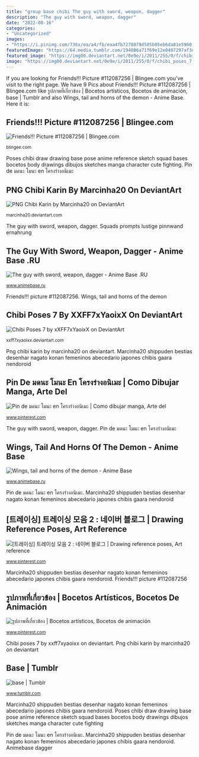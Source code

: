 ```yaml
---
title: "group base chibi The guy with sword, weapon, dagger"
description: "The guy with sword, weapon, dagger"
date: "2022-08-16"
categories:
- "Uncategorized"
images:
- "https://i.pinimg.com/736x/ea/a4/fb/eaa4fb7278079d505b05eb6da81e5960.jpg"
featuredImage: "https://64.media.tumblr.com/194886a71f69e12e0407297af3d0a06f/tumblr_ouoqmbGiOn1tgn9w1o5_r1_500.png"
featured_image: "https://img00.deviantart.net/0e9e/i/2011/255/0/f/chibi_poses_7_by_xxff7xyaoixx-d49ngbe.jpg"
image: "https://img00.deviantart.net/0e9e/i/2011/255/0/f/chibi_poses_7_by_xxff7xyaoixx-d49ngbe.jpg"
---
```


If you are looking for Friends!!! Picture #112087256 | Blingee.com you've visit to the right page. We have 9 Pics about Friends!!! Picture #112087256 | Blingee.com like รูปภาพที่เกี่ยวข้อง | Bocetos artísticos, Bocetos de animación, base | Tumblr and also Wings, tail and horns of the demon - Anime Base. Here it is:

## Friends!!! Picture #112087256 | Blingee.com

![Friends!!! Picture #112087256 | Blingee.com](http://image.blingee.com/images17/content/output/000/000/000/6ae/612985456_852529.gif "Png chibi karin by marcinha20 on deviantart")

<small>blingee.com</small>

Poses chibi draw drawing base pose anime reference sketch squad bases bocetos body drawings dibujos sketches manga character cute fighting. Pin de มดนะ โมนะ en โครงร่างอนิเมะ

## PNG Chibi Karin By Marcinha20 On DeviantArt

![PNG Chibi Karin by Marcinha20 on DeviantArt](https://orig00.deviantart.net/af16/f/2014/058/4/7/png_chibi_karin_by_marcinha20-d7898b8.png "Squads prompts lustige pinnwand ernahrung")

<small>marcinha20.deviantart.com</small>

The guy with sword, weapon, dagger. Squads prompts lustige pinnwand ernahrung

## The Guy With Sword, Weapon, Dagger - Anime Base .RU

![The guy with sword, weapon, dagger - Anime Base .RU](http://www.animebase.ru/wp-content/uploads/2021/02/32.png "Friends!!! picture #112087256")

<small>www.animebase.ru</small>

Friends!!! picture #112087256. Wings, tail and horns of the demon

## Chibi Poses 7 By XXFF7xYaoixX On DeviantArt

![Chibi Poses 7 by xXFF7xYaoixX on DeviantArt](https://img00.deviantart.net/0e9e/i/2011/255/0/f/chibi_poses_7_by_xxff7xyaoixx-d49ngbe.jpg "Poses chibi draw drawing base pose anime reference sketch squad bases bocetos body drawings dibujos sketches manga character cute fighting")

<small>xxff7xyaoixx.deviantart.com</small>

Png chibi karin by marcinha20 on deviantart. Marcinha20 shippuden bestias desenhar nagato konan femeninos abecedario japones chibis gaara nendoroid

## Pin De มดนะ โมนะ En โครงร่างอนิเมะ | Como Dibujar Manga, Arte Del

![Pin de มดนะ โมนะ en โครงร่างอนิเมะ | Como dibujar manga, Arte del](https://i.pinimg.com/736x/32/e5/5f/32e55f01d8a5d66fef01f954a379b4cd.jpg "Animebase dagger")

<small>www.pinterest.com</small>

The guy with sword, weapon, dagger. Pin de มดนะ โมนะ en โครงร่างอนิเมะ

## Wings, Tail And Horns Of The Demon - Anime Base

![Wings, tail and horns of the demon - Anime Base](http://www.animebase.ru/wp-content/uploads/2020/04/1-90.png "The guy with sword, weapon, dagger")

<small>www.animebase.ru</small>

Pin de มดนะ โมนะ en โครงร่างอนิเมะ. Marcinha20 shippuden bestias desenhar nagato konan femeninos abecedario japones chibis gaara nendoroid

## [트레이싱] 트레이싱 모음 2 : 네이버 블로그 | Drawing Reference Poses, Art Reference

![[트레이싱] 트레이싱 모음 2 : 네이버 블로그 | Drawing reference poses, Art reference](https://i.pinimg.com/736x/ea/a4/fb/eaa4fb7278079d505b05eb6da81e5960.jpg "Demon horns base tail wings anime poses views")

<small>www.pinterest.com</small>

Marcinha20 shippuden bestias desenhar nagato konan femeninos abecedario japones chibis gaara nendoroid. Friends!!! picture #112087256

## รูปภาพที่เกี่ยวข้อง | Bocetos Artísticos, Bocetos De Animación

![รูปภาพที่เกี่ยวข้อง | Bocetos artísticos, Bocetos de animación](https://i.pinimg.com/736x/02/c6/ce/02c6ce50bec49cb842d5c853944437d5.jpg "Wings, tail and horns of the demon")

<small>www.pinterest.com</small>

Chibi poses 7 by xxff7xyaoixx on deviantart. Png chibi karin by marcinha20 on deviantart

## Base | Tumblr

![base | Tumblr](https://64.media.tumblr.com/194886a71f69e12e0407297af3d0a06f/tumblr_ouoqmbGiOn1tgn9w1o5_r1_500.png "Demon horns base tail wings anime poses views")

<small>www.tumblr.com</small>

Marcinha20 shippuden bestias desenhar nagato konan femeninos abecedario japones chibis gaara nendoroid. Poses chibi draw drawing base pose anime reference sketch squad bases bocetos body drawings dibujos sketches manga character cute fighting

Pin de มดนะ โมนะ en โครงร่างอนิเมะ. Marcinha20 shippuden bestias desenhar nagato konan femeninos abecedario japones chibis gaara nendoroid. Animebase dagger
